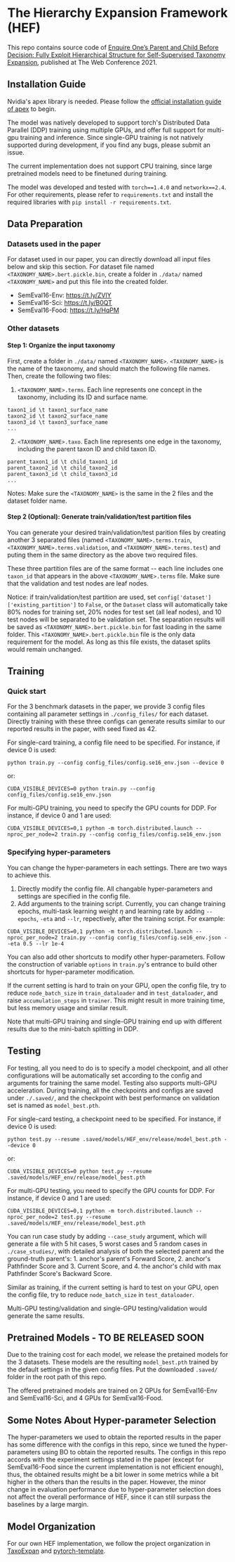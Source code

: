 # The Hierarchy Expansion Framework (HEF)

This repo contains source code of [Enquire One’s Parent and Child Before Decision: Fully Exploit Hierarchical Structure for Self-Supervised Taxonomy Expansion](https://arxiv.org/pdf/2101.11268.pdf), published at The Web Conference 2021.

## Installation Guide

Nvidia's apex library is needed. Please follow the [official installation guide of apex](https://github.com/NVIDIA/apex#quick-start) to begin.

The model was natively developed to support torch's Distributed Data Parallel (DDP) training using multiple GPUs, and offer full support for multi-gpu training and inference. Since single-GPU training is not natively supported during development, if you find any bugs, please submit an issue.

The current implementation does not support CPU training, since large pretrained models need to be finetuned during training.

The model was developed and tested with `torch==1.4.0` and `networkx==2.4`. For other requirements, please refer to `requirements.txt` and install the required libraries with `pip install -r requirements.txt`.

## Data Preparation

### Datasets used in the paper 

For dataset used in our paper, you can directly download all input files below and skip this section. For dataset file named `<TAXONOMY_NAME>.bert.pickle.bin`, create a folder in `./data/` named `<TAXONOMY_NAME>`  and put this file into the created folder.

* SemEval16-Env: https://t.ly/ZVlY
* SemEval16-Sci: https://t.ly/B0QT
* SemEval16-Food: https://t.ly/HqPM

### Other datasets

#### Step 1: Organize the input taxonomy

First, create a folder in `./data/` named `<TAXONOMY_NAME>`.  `<TAXONOMY_NAME>` is the name of the taxonomy, and should match the following file names. Then, create the following two files:

1. `<TAXONOMY_NAME>.terms`. Each line represents one concept in the taxonomy, including its ID and surface name.

```
taxon1_id \t taxon1_surface_name
taxon2_id \t taxon2_surface_name
taxon3_id \t taxon3_surface_name
...
```

2. `<TAXONOMY_NAME>.taxo`. Each line represents one edge in the taxonomy, including the parent taxon ID and child taxon ID.

```
parent_taxon1_id \t child_taxon1_id
parent_taxon2_id \t child_taxon2_id
parent_taxon3_id \t child_taxon3_id
...
```
Notes: Make sure the `<TAXONOMY_NAME>` is the same in the 2 files and the dataset folder name.

#### Step 2 (Optional): Generate train/validation/test partition files

You can generate your desired train/validation/test parition files by creating another 3 separated files (named `<TAXONOMY_NAME>.terms.train`, `<TAXONOMY_NAME>.terms.validation`, and `<TAXONOMY_NAME>.terms.test`) and puting them in the same directory as the above two required files.

These three partition files are of the same format -- each line includes one `taxon_id` that appears in the above `<TAXONOMY_NAME>.terms` file. Make sure that the validation and test nodes are leaf nodes.

Notice: if train/validation/test partition are used, set `config['dataset']['existing_partition']` to `False`, or the `Dataset` class will automatically take 80% nodes for training set, 20% nodes for test set (all leaf nodes), and 10 test nodes will be separated to be validation set. The separation results will be saved as `<TAXONOMY_NAME>.bert.pickle.bin` for fast loading in the same folder. This `<TAXONOMY_NAME>.bert.pickle.bin` file is the only data requirement for the model. As long as this file exists, the dataset splits would remain unchanged.

## Training

### Quick start

For the 3 benchmark datasets in the paper, we provide 3 config files containing all parameter settings in `./config_files/` for each dataset. Directly training with these three configs can generate results similar to our reported results in the paper, with seed fixed as 42.

For single-card training, a config file need to be specified. For instance, if device 0 is used:

```
python train.py --config config_files/config.se16_env.json --device 0
```

or:

```
CUDA_VISIBLE_DEVICES=0 python train.py --config config_files/config.se16_env.json
```

For multi-GPU training, you need to specify the GPU counts for DDP. For instance, if device 0 and 1 are used:

```
CUDA_VISIBLE_DEVICES=0,1 python -m torch.distributed.launch --nproc_per_node=2 train.py --config config_files/config.se16_env.json
```

### Specifying hyper-parameters

You can change the hyper-parameters in each settings. There are two ways to achieve this.

1. Directly modify the config file. All changable hyper-parameters and settings are specified in the config file.
2. Add arguments to the training script. Currently, you can change training epochs, multi-task learning weight $\eta$ and learning rate by adding ``--epochs``, ``-eta`` and ``--lr``, repectively, after the training script. For example:

````
CUDA_VISIBLE_DEVICES=0,1 python -m torch.distributed.launch --nproc_per_node=2 train.py --config config_files/config.se16_env.json --eta 0.5 --lr 1e-4
````

You can also add other shortcuts to modify other hyper-parameters. Follow the construction of variable ``options`` in ``train.py``'s  entrance to build other shortcuts for hyper-parameter modification.

If the current setting is hard to train on your GPU, open the config file, try to reduce ``node_batch_size`` in ``train_dataloader`` and in ``test_dataloader``, and raise ``accumulation_steps`` in ``trainer``. This might result in more training time, but less memory usage and similar result.

Note that multi-GPU training and single-GPU training end up with different results due to the mini-batch splitting in DDP.

## Testing

For testing, all you need to do is to specify a model checkpoint, and all other configurations will be automatically set according to the config and arguments for training the same model. Testing also supports multi-GPU acceleration. During training, all the checkpoints and configs are saved under ``./.saved/``, and the checkpoint with best performance on validation set is named as ``model_best.pth``.

For single-card testing, a checkpoint need to be specified. For instance, if device 0 is used:

````
python test.py --resume .saved/models/HEF_env/release/model_best.pth --device 0
````

or:

````
CUDA_VISIBLE_DEVICES=0 python test.py --resume .saved/models/HEF_env/release/model_best.pth
````

For multi-GPU testing, you need to specify the GPU counts for DDP. For instance, if device 0 and 1 are used:

````
CUDA_VISIBLE_DEVICES=0,1 python -m torch.distributed.launch --nproc_per_node=2 test.py --resume .saved/models/HEF_env/release/model_best.pth
````

You can run case study by adding ``--case_study`` argument, which will generate a file with 5 hit cases, 5 worst cases and 5 random cases in ``./case_studies/``, with detailed analysis of both the selected parent and the ground-truth parent's: 1. anchor's parent's Forward Score, 2. anchor's Pathfinder Score and 3. Current Score, and 4. the anchor's child with max Pathfinder Score's Backward Score.

Similar as training, if the current setting is hard to test on your GPU, open the config file, try to reduce ``node_batch_size`` in ``test_dataloader``.

Multi-GPU testing/validation and single-GPU testing/validation would generate the same results.

## Pretrained Models - TO BE RELEASED SOON

Due to the training cost for each model, we release the pretained models for the 3 datasets. These models are the resulting ``model_best.pth`` trained by the default settings in the given config files. Put the downloaded `.saved/` folder in the root path of this repo. 

The offered pretrained models are trained on 2 GPUs for SemEval16-Env and SemEval16-Sci, and 4 GPUs for SemEval16-Food.

## Some Notes About Hyper-parameter Selection

The hyper-parameters we used to obtain the reported results in the paper has some difference with the configs in this repo, since we tuned the hyper-parameters using BO to obtain the reported results. The configs in this repo accords with the experiment settings stated in the paper (except for SemEval16-Food since the current implementation is not efficient enough), thus, the obtained results might be a bit lower in some metrics while a bit higher in the others than the results in the paper. However, the minor change in evaluation performance due to hyper-parameter selection does not affect the overall performance of HEF, since it can still surpass the baselines by a large margin.


## Model Organization

For our own HEF implementation, we follow the project organization in [TaxoExpan](https://github.com/mickeystroller/TaxoExpan) and [pytorch-template](https://github.com/victoresque/pytorch-template).

